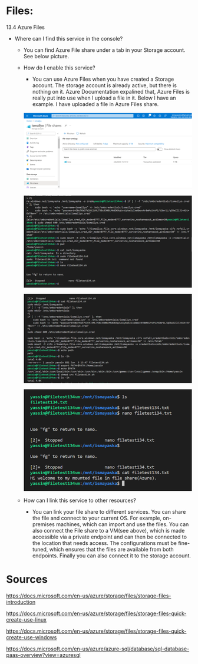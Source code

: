 # Files:

13.4 Azure Files

-   Where can I find this service in the console?
        
    - You can find Azure File share under a tab in your Storage account. See below picture.


        
    -   How do I enable this service?

         -  You can use Azure Files when you have created a Storage account. 
        The storage account is already active, but there is nothing on it. Azure Documentation expalined that, Azure Files is really put into use when I upload a file in it.
        Below I have an example. I have uploaded a file in Azure Files share. 

        ![fileshare](../../00_includes/AZ13-fileshare.png)

        ![fileshareinvmmount](../../00_includes/AZ13-4-Fileshareinvm1.png)

 
        ![filesharevmmount](../../00_includes/AZ13-4fileshareinvm2.png)

        ![fileshareinvmmount](../../00_includes/AZ13-4-fileshareinvm3.png)

      

    -   How can I link this service to other resources?

        -  You can link your file share to different services. You can share the file and connect to your current OS. For example, on-premises machines, which can import and use the files. You can also connect the File share to a VM(see above), which is made accessible via a private endpoint and can then be connected to the location that needs access. The configurations must be fine-tuned, which ensures that the files are available from both endpoints. Finally you can also connect it to the storage account.  


 

# Sources


https://docs.microsoft.com/en-us/azure/storage/files/storage-files-introduction

https://docs.microsoft.com/en-us/azure/storage/files/storage-files-quick-create-use-linux

https://docs.microsoft.com/en-us/azure/storage/files/storage-files-quick-create-use-windows

https://docs.microsoft.com/en-us/azure/azure-sql/database/sql-database-paas-overview?view=azuresql
